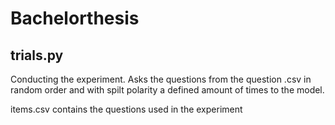 # Bachelorthesis

## trials.py 
Conducting the experiment. Asks the questions from the question .csv in random order and with spilt polarity a defined amount of times to the model. 

items.csv contains the questions used in the experiment
